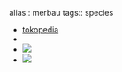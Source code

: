 alias:: merbau
tags:: species

- [tokopedia](https://www.tokopedia.com/yoomitae/benih-pohon-merbau-intsia-bijuga-zguuab-1246ha?extParam=ivf%3Dfalse%26src%3Dsearch)
-
- ![](https://peach-geographical-bat-397.mypinata.cloud/ipfs/QmZtKh76Dk1VbZeUWDpSqxSWMkWeWQPcvc1KYgZkaAQaqr)
- ![](https://peach-geographical-bat-397.mypinata.cloud/ipfs/QmSj8T4yDRyTaiF6UnwVH3GZRui4G1No7MLuVdvkLKkMN4)